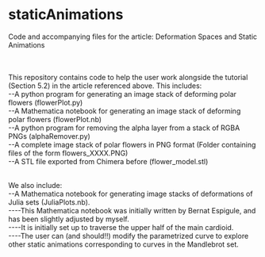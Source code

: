 # staticAnimations
Code and accompanying files for the article: Deformation Spaces and Static Animations<br><br><br>


This repository contains code to help the user work alongside the tutorial (Section 5.2) in the article referenced above.  This includes:<br>
--A python program for generating an image stack of deforming polar flowers (flowerPlot.py)<br>
--A Mathematica notebook for generating an image stack of deforming polar flowers (flowerPlot.nb)<br>
--A python program for removing the alpha layer from a stack of RGBA PNGs (alphaRemover.py)<br>
--A complete image stack of polar flowers in PNG format (Folder containing files of the form flowers_XXXX.PNG)<br>
--A STL file exported from Chimera before (flower_model.stl)<br><br>

We also include:<br>
--A Mathematica notebook for generating image stacks of deformations of Julia sets (JuliaPlots.nb).<br>
----This Mathematica notebook was initially written by Bernat Espigule, and has been slightly adjusted by myself.<br>
----It is initially set up to traverse the upper half of the main cardioid.<br>
----The user can (and should!!) modify the parametrized curve to explore other static animations corresponding to curves in the Mandlebrot set.<br>
